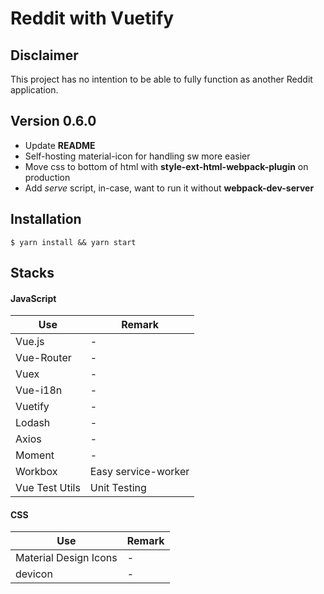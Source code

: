 # Reddit with Vuetify

## Disclaimer
This project has no intention to be able to fully function as another Reddit application.

## Version 0.6.0

- Update **README**
- Self-hosting material-icon for handling sw more easier
- Move css to bottom of html with **style-ext-html-webpack-plugin** on production
- Add *serve* script, in-case, want to run it without **webpack-dev-server** 

## Installation

```
$ yarn install && yarn start
```

## Stacks

#### JavaScript
| Use | Remark |
| --- | --- |
| Vue.js | - |
| Vue-Router | - |
| Vuex | - |
| Vue-i18n | - |
| Vuetify | - |
| Lodash | - |
| Axios | - |
| Moment | - |
| Workbox | Easy service-worker |
| Vue Test Utils | Unit Testing |

#### CSS
| Use | Remark |
| --- | --- |
| Material Design Icons | - |
| devicon | - |
